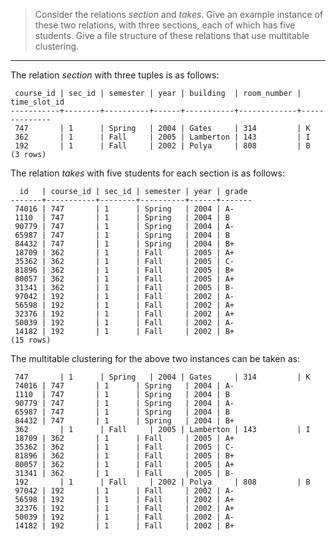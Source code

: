 > Consider the relations _section_ and _takes_. Give an example instance of 
> these two relations, with three sections, each of which has five students. 
> Give a file structure of these relations that use multitable clustering. 

--------------------------------

The relation _section_ with three tuples is as follows: 

```
 course_id | sec_id | semester | year | building  | room_number | time_slot_id 
-----------+--------+----------+------+-----------+-------------+--------------
 747       | 1      | Spring   | 2004 | Gates     | 314         | K
 362       | 1      | Fall     | 2005 | Lamberton | 143         | I
 192       | 1      | Fall     | 2002 | Polya     | 808         | B
(3 rows)
```

The relation _takes_ with five students for each section is as follows:  

```
  id   | course_id | sec_id | semester | year | grade 
-------+-----------+--------+----------+------+-------
 74016 | 747       | 1      | Spring   | 2004 | A-
 1110  | 747       | 1      | Spring   | 2004 | B 
 90779 | 747       | 1      | Spring   | 2004 | A-
 65987 | 747       | 1      | Spring   | 2004 | B 
 84432 | 747       | 1      | Spring   | 2004 | B+
 18709 | 362       | 1      | Fall     | 2005 | A+
 35362 | 362       | 1      | Fall     | 2005 | C-
 81896 | 362       | 1      | Fall     | 2005 | B+
 80057 | 362       | 1      | Fall     | 2005 | A+
 31341 | 362       | 1      | Fall     | 2005 | B-
 97042 | 192       | 1      | Fall     | 2002 | A-
 56598 | 192       | 1      | Fall     | 2002 | A+
 32376 | 192       | 1      | Fall     | 2002 | A+
 50039 | 192       | 1      | Fall     | 2002 | A-
 14182 | 192       | 1      | Fall     | 2002 | B+
(15 rows)
```

The multitable clustering for the above two instances can be taken as: 

```
 747       | 1      | Spring   | 2004 | Gates     | 314         | K
 74016 | 747       | 1      | Spring   | 2004 | A-
 1110  | 747       | 1      | Spring   | 2004 | B 
 90779 | 747       | 1      | Spring   | 2004 | A-
 65987 | 747       | 1      | Spring   | 2004 | B 
 84432 | 747       | 1      | Spring   | 2004 | B+
 362       | 1      | Fall     | 2005 | Lamberton | 143         | I
 18709 | 362       | 1      | Fall     | 2005 | A+
 35362 | 362       | 1      | Fall     | 2005 | C-
 81896 | 362       | 1      | Fall     | 2005 | B+
 80057 | 362       | 1      | Fall     | 2005 | A+
 31341 | 362       | 1      | Fall     | 2005 | B-
 192       | 1      | Fall     | 2002 | Polya     | 808         | B
 97042 | 192       | 1      | Fall     | 2002 | A-
 56598 | 192       | 1      | Fall     | 2002 | A+
 32376 | 192       | 1      | Fall     | 2002 | A+
 50039 | 192       | 1      | Fall     | 2002 | A-
 14182 | 192       | 1      | Fall     | 2002 | B+
```